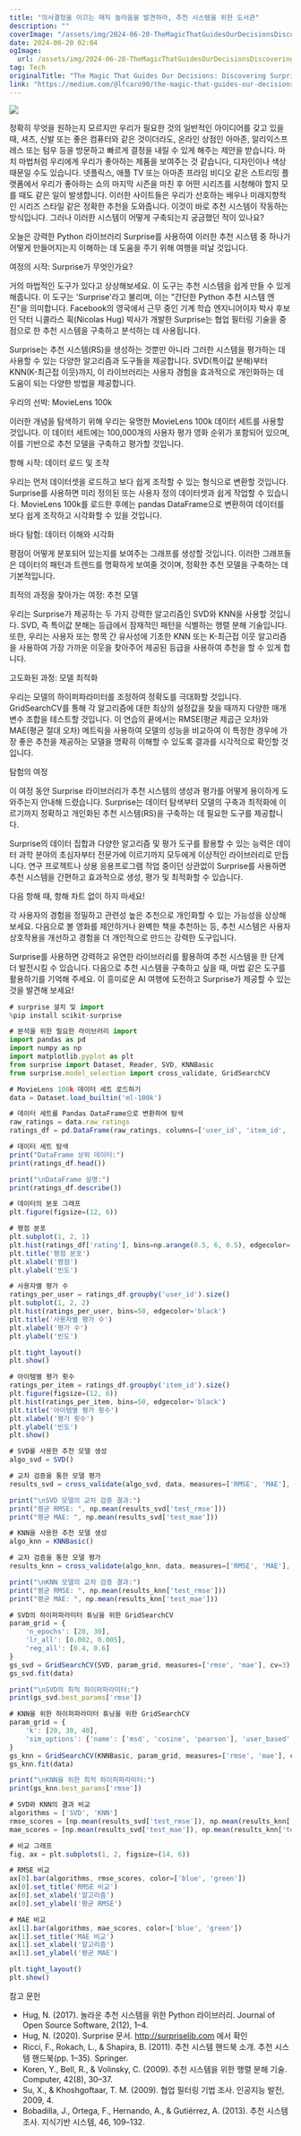```yaml
---
title: "의사결정을 이끄는 매직 놀라움을 발견하라, 추천 시스템을 위한 도서관"
description: ""
coverImage: "/assets/img/2024-06-20-TheMagicThatGuidesOurDecisionsDiscoveringSurprisetheLibraryforRecommendationSystems_0.png"
date: 2024-06-20 02:04
ogImage: 
  url: /assets/img/2024-06-20-TheMagicThatGuidesOurDecisionsDiscoveringSurprisetheLibraryforRecommendationSystems_0.png
tag: Tech
originalTitle: "The Magic That Guides Our Decisions: Discovering Surprise, the Library for Recommendation Systems"
link: "https://medium.com/@lfcaro90/the-magic-that-guides-our-decisions-discovering-surprise-the-library-for-recommendation-systems-662cde62c9c3"
---
```



<img src="/assets/img/2024-06-20-TheMagicThatGuidesOurDecisionsDiscoveringSurprisetheLibraryforRecommendationSystems_0.png" />

정확히 무엇을 원하는지 모르지만 우리가 필요한 것의 일반적인 아이디어를 갖고 있을 때, 셔츠, 신발 또는 좋은 컴퓨터와 같은 것이더라도, 온라인 상점인 아마존, 알리익스프레스 또는 텀우 등을 방문하고 빠르게 결정을 내릴 수 있게 해주는 제안을 받습니다. 마치 마법처럼 우리에게 우리가 좋아하는 제품을 보여주는 것 같습니다, 디자인이나 색상 때문일 수도 있습니다. 넷플릭스, 애플 TV 또는 아마존 프라임 비디오 같은 스트리밍 플랫폼에서 우리가 좋아하는 쇼의 마지막 시즌을 마친 후 어떤 시리즈를 시청해야 할지 모를 때도 같은 일이 발생합니다. 이러한 사이트들은 우리가 선호하는 배우나 미래지향적인 시리즈 스타일 같은 정확한 추천을 도와줍니다. 이것이 바로 추천 시스템이 작동하는 방식입니다. 그러나 이러한 시스템이 어떻게 구축되는지 궁금했던 적이 있나요?

오늘은 강력한 Python 라이브러리 Surprise를 사용하여 이러한 추천 시스템 중 하나가 어떻게 만들어지는지 이해하는 데 도움을 주기 위해 여행을 떠날 것입니다.

여정의 시작: Surprise가 무엇인가요?

<div class="content-ad"></div>

거의 마법적인 도구가 있다고 상상해보세요. 이 도구는 추천 시스템을 쉽게 만들 수 있게 해줍니다. 이 도구는 'Surprise'라고 불리며, 이는 "간단한 Python 추천 시스템 엔진"을 의미합니다. Facebook의 영국에서 근무 중인 기계 학습 엔지니어이자 박사 후보인 닥터 니콜라스 휙(Nicolas Hug) 박사가 개발한 Surprise는 협업 필터링 기술을 중점으로 한 추천 시스템을 구축하고 분석하는 데 사용됩니다.

Surprise는 추천 시스템(RS)을 생성하는 것뿐만 아니라 그러한 시스템을 평가하는 데 사용할 수 있는 다양한 알고리즘과 도구들을 제공합니다. SVD(특이값 분해)부터 KNN(K-최근접 이웃)까지, 이 라이브러리는 사용자 경험을 효과적으로 개인화하는 데 도움이 되는 다양한 방법을 제공합니다.

우리의 선박: MovieLens 100k

이러한 개념을 탐색하기 위해 우리는 유명한 MovieLens 100k 데이터 세트를 사용할 것입니다. 이 데이터 세트에는 100,000개의 사용자 평가 영화 순위가 포함되어 있으며, 이를 기반으로 추천 모델을 구축하고 평가할 것입니다.

<div class="content-ad"></div>

항해 시작: 데이터 로드 및 조작

우리는 먼저 데이터셋을 로드하고 보다 쉽게 조작할 수 있는 형식으로 변환할 것입니다. Surprise를 사용하면 미리 정의된 또는 사용자 정의 데이터셋과 쉽게 작업할 수 있습니다. MovieLens 100k를 로드한 후에는 pandas DataFrame으로 변환하여 데이터를 보다 쉽게 조작하고 시각화할 수 있을 것입니다.

바다 탐험: 데이터 이해와 시각화

평점이 어떻게 분포되어 있는지를 보여주는 그래프를 생성할 것입니다. 이러한 그래프들은 데이터의 패턴과 트렌드를 명확하게 보여줄 것이며, 정확한 추천 모델을 구축하는 데 기본적입니다.

<div class="content-ad"></div>

최적의 과정을 찾아가는 여정: 추천 모델

우리는 Surprise가 제공하는 두 가지 강력한 알고리즘인 SVD와 KNN을 사용할 것입니다. SVD, 즉 특이값 분해는 등급에서 잠재적인 패턴을 식별하는 행렬 분해 기술입니다. 또한, 우리는 사용자 또는 항목 간 유사성에 기초한 KNN 또는 K-최근접 이웃 알고리즘을 사용하여 가장 가까운 이웃을 찾아주어 제공된 등급을 사용하여 추천을 할 수 있게 합니다.

고도화된 과정: 모델 최적화

우리는 모델의 하이퍼파라미터를 조정하여 정확도를 극대화할 것입니다. GridSearchCV를 통해 각 알고리즘에 대한 최상의 설정값을 찾을 때까지 다양한 매개변수 조합을 테스트할 것입니다. 이 연습의 끝에서는 RMSE(평균 제곱근 오차)와 MAE(평균 절대 오차) 메트릭을 사용하여 모델의 성능을 비교하여 이 특정한 경우에 가장 좋은 추천을 제공하는 모델을 명확히 이해할 수 있도록 결과를 시각적으로 확인할 것입니다.

<div class="content-ad"></div>

탐험의 여정

이 여정 동안 Surprise 라이브러리가 추천 시스템의 생성과 평가를 어떻게 용이하게 도와주는지 안내해 드렸습니다. Surprise는 데이터 탐색부터 모델의 구축과 최적화에 이르기까지 정확하고 개인화된 추천 시스템(RS)을 구축하는 데 필요한 도구를 제공합니다.

Surprise의 데이터 집합과 다양한 알고리즘 및 평가 도구를 활용할 수 있는 능력은 데이터 과학 분야의 초심자부터 전문가에 이르기까지 모두에게 이상적인 라이브러리로 만듭니다. 연구 프로젝트나 상용 응용프로그램 작업 중이던 상관없이 Surprise를 사용하면 추천 시스템을 간편하고 효과적으로 생성, 평가 및 최적화할 수 있습니다.

다음 항해 때, 항해 차트 없이 하지 마세요!

<div class="content-ad"></div>

각 사용자의 경험을 정밀하고 관련성 높은 추천으로 개인화할 수 있는 가능성을 상상해 보세요. 다음으로 볼 영화를 제안하거나 완벽한 책을 추천하는 등, 추천 시스템은 사용자 상호작용을 개선하고 경험을 더 개인적으로 만드는 강력한 도구입니다.

Surprise를 사용하면 강력하고 유연한 라이브러리를 활용하여 추천 시스템을 한 단계 더 발전시킬 수 있습니다. 다음으로 추천 시스템을 구축하고 싶을 때, 마법 같은 도구를 활용하기를 기억해 주세요. 이 흥미로운 AI 여행에 도전하고 Surprise가 제공할 수 있는 것을 발견해 보세요!

```js
# surprise 설치 및 import
%pip install scikit-surprise
```

```js
# 분석을 위한 필요한 라이브러리 import
import pandas as pd
import numpy as np
import matplotlib.pyplot as plt
from surprise import Dataset, Reader, SVD, KNNBasic
from surprise.model_selection import cross_validate, GridSearchCV
```

<div class="content-ad"></div>

```js
# MovieLens 100k 데이터 세트 로드하기
data = Dataset.load_builtin('ml-100k')

# 데이터 세트를 Pandas DataFrame으로 변환하여 탐색
raw_ratings = data.raw_ratings
ratings_df = pd.DataFrame(raw_ratings, columns=['user_id', 'item_id', 'rating', 'timestamp'])
```

```js
# 데이터 세트 탐색
print("DataFrame 상위 데이터:")
print(ratings_df.head())

print("\nDataFrame 설명:")
print(ratings_df.describe())
```

```js
# 데이터의 분포 그래프
plt.figure(figsize=(12, 6))

# 평점 분포
plt.subplot(1, 2, 1)
plt.hist(ratings_df['rating'], bins=np.arange(0.5, 6, 0.5), edgecolor='black')
plt.title('평점 분포')
plt.xlabel('평점')
plt.ylabel('빈도')
```

```js
# 사용자별 평가 수
ratings_per_user = ratings_df.groupby('user_id').size()
plt.subplot(1, 2, 2)
plt.hist(ratings_per_user, bins=50, edgecolor='black')
plt.title('사용자별 평가 수')
plt.xlabel('평가 수')
plt.ylabel('빈도')

plt.tight_layout()
plt.show()
```

<div class="content-ad"></div>

```js
# 아이템별 평가 횟수
ratings_per_item = ratings_df.groupby('item_id').size()
plt.figure(figsize=(12, 6))
plt.hist(ratings_per_item, bins=50, edgecolor='black')
plt.title('아이템별 평가 횟수')
plt.xlabel('평가 횟수')
plt.ylabel('빈도')
plt.show()
```

```js
# SVD를 사용한 추천 모델 생성
algo_svd = SVD()

# 교차 검증을 통한 모델 평가
results_svd = cross_validate(algo_svd, data, measures=['RMSE', 'MAE'], cv=5, verbose=True)

print("\nSVD 모델의 교차 검증 결과:")
print("평균 RMSE: ", np.mean(results_svd['test_rmse']))
print("평균 MAE: ", np.mean(results_svd['test_mae']))
```

```js
# KNN을 사용한 추천 모델 생성
algo_knn = KNNBasic()

# 교차 검증을 통한 모델 평가
results_knn = cross_validate(algo_knn, data, measures=['RMSE', 'MAE'], cv=5, verbose=True)

print("\nKNN 모델의 교차 검증 결과:")
print("평균 RMSE: ", np.mean(results_knn['test_rmse']))
print("평균 MAE: ", np.mean(results_knn['test_mae']))
```

```js
# SVD의 하이퍼파라미터 튜닝을 위한 GridSearchCV
param_grid = {
    'n_epochs': [20, 30],
    'lr_all': [0.002, 0.005],
    'reg_all': [0.4, 0.6]
}
gs_svd = GridSearchCV(SVD, param_grid, measures=['rmse', 'mae'], cv=3)
gs_svd.fit(data)

print("\nSVD의 최적 하이퍼파라미터:")
print(gs_svd.best_params['rmse'])
```

<div class="content-ad"></div>

```js
# KNN을 위한 하이퍼파라미터 튜닝을 위한 GridSearchCV
param_grid = {
    'k': [20, 30, 40],
    'sim_options': {'name': ['msd', 'cosine', 'pearson'], 'user_based': [False]}
}
gs_knn = GridSearchCV(KNNBasic, param_grid, measures=['rmse', 'mae'], cv=3)
gs_knn.fit(data)

print("\nKNN을 위한 최적 하이퍼파라미터:")
print(gs_knn.best_params['rmse'])
```

```js
# SVD와 KNN의 결과 비교
algorithms = ['SVD', 'KNN']
rmse_scores = [np.mean(results_svd['test_rmse']), np.mean(results_knn['test_rmse'])]
mae_scores = [np.mean(results_svd['test_mae']), np.mean(results_knn['test_mae'])]
```

```js
# 비교 그래프
fig, ax = plt.subplots(1, 2, figsize=(14, 6))

# RMSE 비교
ax[0].bar(algorithms, rmse_scores, color=['blue', 'green'])
ax[0].set_title('RMSE 비교')
ax[0].set_xlabel('알고리즘')
ax[0].set_ylabel('평균 RMSE')

# MAE 비교
ax[1].bar(algorithms, mae_scores, color=['blue', 'green'])
ax[1].set_title('MAE 비교')
ax[1].set_xlabel('알고리즘')
ax[1].set_ylabel('평균 MAE')

plt.tight_layout()
plt.show()
```

참고 문헌 

<div class="content-ad"></div>

- Hug, N. (2017). 놀라운 추천 시스템을 위한 Python 라이브러리. Journal of Open Source Software, 2(12), 1–4.
- Hug, N. (2020). Surprise 문서. http://surpriselib.com 에서 확인
- Ricci, F., Rokach, L., & Shapira, B. (2011). 추천 시스템 핸드북 소개. 추천 시스템 핸드북(pp. 1–35). Springer.
- Koren, Y., Bell, R., & Volinsky, C. (2009). 추천 시스템을 위한 행렬 분해 기술. Computer, 42(8), 30–37.
- Su, X., & Khoshgoftaar, T. M. (2009). 협업 필터링 기법 조사. 인공지능 발전, 2009, 4.
- Bobadilla, J., Ortega, F., Hernando, A., & Gutiérrez, A. (2013). 추천 시스템 조사. 지식기반 시스템, 46, 109–132.